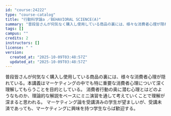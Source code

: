 ```yaml
---
id: "course:24222"
type: "course-catalog"
title: "行動科学論a ／BEHAVIORAL SCIENCE(A)"
summary: "普段皆さんが何気なく購入し使用している商品の裏には、様々な消費者心理が隠れている。本講義はマーケティングの中でも特に重要な消費者心理について深く理解してもらうことを目的としている。 消費者行動の奥に潜む心理とはどのようなものか、理論的な解説…"
tags: []
campus: ""
credits: 2
instructors: []
license: " "
version:
  created_at: "2025-10-09T03:48:57Z"
  updated_at: "2025-10-09T03:48:57Z"
---
```


普段皆さんが何気なく購入し使用している商品の裏には、様々な消費者心理が隠れている。本講義はマーケティングの中でも特に重要な消費者心理について深く理解してもらうことを目的としている。 消費者行動の奥に潜む心理とはどのようなものか、理論的な解説をベースにミニ演習を通して考えていくことで理解が深まると思われる。 マーケティング論を受講済みの学生が望ましいが、受講未済であっても、マーケティングに興味を持つ学生ならば歓迎する。
